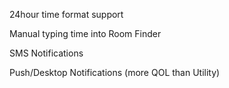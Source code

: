 24hour time format support

Manual typing time into Room Finder

SMS Notifications

Push/Desktop Notifications (more QOL than Utility)
